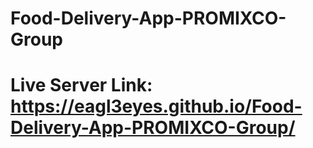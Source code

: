 # Food-Delivery-App-PROMIXCO-Group
# Live Server Link: https://eagl3eyes.github.io/Food-Delivery-App-PROMIXCO-Group/